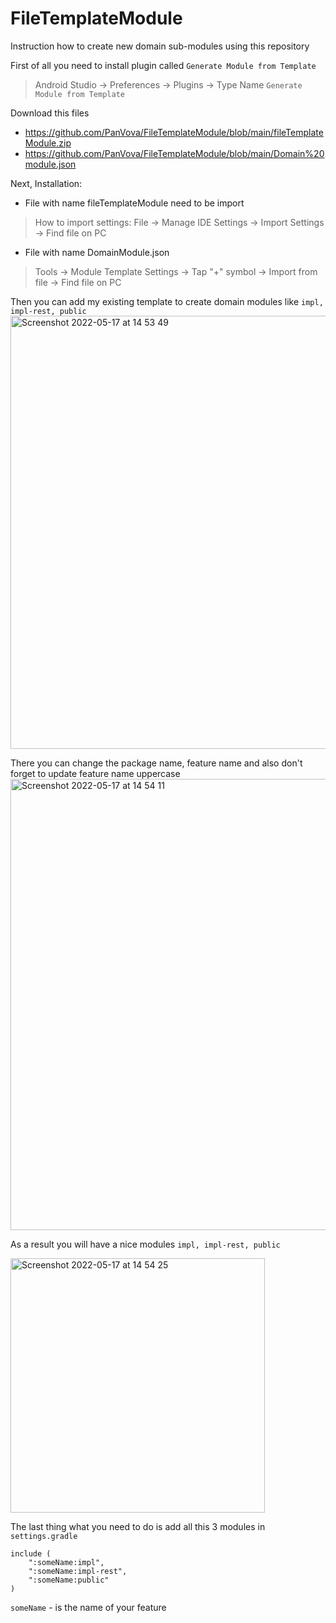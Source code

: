 # FileTemplateModule
Instruction how to create new domain sub-modules using this repository

First of all you need to install plugin called ```Generate Module from Template```
> Android Studio -> Preferences -> Plugins -> Type Name ```Generate Module from Template```

Download this files 
* https://github.com/PanVova/FileTemplateModule/blob/main/fileTemplateModule.zip
* https://github.com/PanVova/FileTemplateModule/blob/main/Domain%20module.json

Next, Installation:
* File with name fileTemplateModule need to be import 
> How to import settings: File -> Manage IDE Settings -> Import Settings -> Find file on PC
* File with name DomainModule.json 
> Tools -> Module Template Settings -> Tap "+" symbol -> Import from file -> Find file on PC


Then you can add my existing template to create domain modules like ```impl, impl-rest, public```
<img width="693" alt="Screenshot 2022-05-17 at 14 53 49" src="https://user-images.githubusercontent.com/37262034/168806063-dafbc377-fb51-4def-ba68-29f068e5ef57.png">

There you can change the package name, feature name and also don't forget to update feature name uppercase
<img width="722" alt="Screenshot 2022-05-17 at 14 54 11" src="https://user-images.githubusercontent.com/37262034/168806092-79de8339-d61e-4519-86d6-99a5d79e4464.png">

As a result you will have a nice modules ```impl, impl-rest, public```

<img width="407" alt="Screenshot 2022-05-17 at 14 54 25" src="https://user-images.githubusercontent.com/37262034/168806108-f82428cd-d9ec-4b2b-a29b-e50bd162fccb.png">

The last thing what you need to do is add all this 3 modules in ```settings.gradle``` 

```
include (
    ":someName:impl",
    ":someName:impl-rest",
    ":someName:public"
)
```
```someName``` - is the name of your feature

